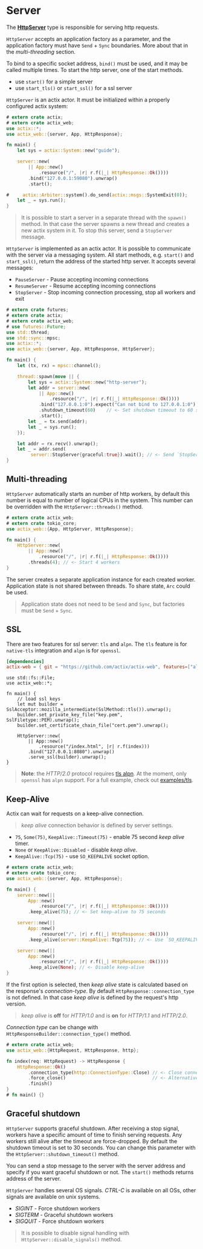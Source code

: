 # Server

The [**HttpServer**](../actix_web/struct.HttpServer.html) type is responsible for
serving http requests.

`HttpServer` accepts an application factory as a parameter, and the
application factory must have `Send` + `Sync` boundaries. More about that in the
*multi-threading* section.

To bind to a specific socket address, `bind()` must be used, and it may be called multiple times.
To start the http server, one of the start methods.

- use `start()` for a simple server
- use `start_tls()` or `start_ssl()` for a ssl server

`HttpServer` is an actix actor. It must be initialized within a properly configured actix system:

```rust
# extern crate actix;
# extern crate actix_web;
use actix::*;
use actix_web::{server, App, HttpResponse};

fn main() {
    let sys = actix::System::new("guide");

    server::new(
        || App::new()
            .resource("/", |r| r.f(|_| HttpResponse::Ok())))
        .bind("127.0.0.1:59080").unwrap()
        .start();

#     actix::Arbiter::system().do_send(actix::msgs::SystemExit(0));
    let _ = sys.run();
}
```

> It is possible to start a server in a separate thread with the `spawn()` method. In that
> case the server spawns a new thread and creates a new actix system in it. To stop
> this server, send a `StopServer` message.

`HttpServer` is implemented as an actix actor. It is possible to communicate with the server
via a messaging system. All start methods, e.g. `start()` and `start_ssl()`, return the
address of the started http server. It accepts several messages:

- `PauseServer` - Pause accepting incoming connections
- `ResumeServer` - Resume accepting incoming connections
- `StopServer` - Stop incoming connection processing, stop all workers and exit

```rust
# extern crate futures;
# extern crate actix;
# extern crate actix_web;
# use futures::Future;
use std::thread;
use std::sync::mpsc;
use actix::*;
use actix_web::{server, App, HttpResponse, HttpServer};

fn main() {
    let (tx, rx) = mpsc::channel();

    thread::spawn(move || {
        let sys = actix::System::new("http-server");
        let addr = server::new(
            || App::new()
                .resource("/", |r| r.f(|_| HttpResponse::Ok())))
            .bind("127.0.0.1:0").expect("Can not bind to 127.0.0.1:0")
            .shutdown_timeout(60)    // <- Set shutdown timeout to 60 seconds
            .start();
        let _ = tx.send(addr);
        let _ = sys.run();
    });

    let addr = rx.recv().unwrap();
    let _ = addr.send(
         server::StopServer{graceful:true}).wait(); // <- Send `StopServer` message to server.
}
```

## Multi-threading

`HttpServer` automatically starts an number of http workers, by default
this number is equal to number of logical CPUs in the system. This number
can be overridden with the `HttpServer::threads()` method.

```rust
# extern crate actix_web;
# extern crate tokio_core;
use actix_web::{App, HttpServer, HttpResponse};

fn main() {
    HttpServer::new(
        || App::new()
            .resource("/", |r| r.f(|_| HttpResponse::Ok())))
        .threads(4); // <- Start 4 workers
}
```

The server creates a separate application instance for each created worker. Application state
is not shared between threads. To share state, `Arc` could be used.

> Application state does not need to be `Send` and `Sync`,
> but factories must be `Send` + `Sync`.

## SSL

There are two features for ssl server: `tls` and `alpn`. The `tls` feature is for `native-tls`
integration and `alpn` is for `openssl`.

```toml
[dependencies]
actix-web = { git = "https://github.com/actix/actix-web", features=["alpn"] }
```

```rust,ignore
use std::fs::File;
use actix_web::*;

fn main() {
    // load ssl keys
    let mut builder = SslAcceptor::mozilla_intermediate(SslMethod::tls()).unwrap();
    builder.set_private_key_file("key.pem", SslFiletype::PEM).unwrap();
    builder.set_certificate_chain_file("cert.pem").unwrap();

    HttpServer::new(
        || App::new()
            .resource("/index.html", |r| r.f(index)))
        .bind("127.0.0.1:8080").unwrap()
        .serve_ssl(builder).unwrap();
}
```

> **Note**: the *HTTP/2.0* protocol requires
> [tls alpn](https://tools.ietf.org/html/rfc7301).
> At the moment, only `openssl` has `alpn` support.
> For a full example, check out
> [examples/tls](https://github.com/actix/actix-web/tree/master/examples/tls).

## Keep-Alive

Actix can wait for requests on a keep-alive connection.

> *keep alive* connection behavior is defined by server settings.

- `75`, `Some(75)`, `KeepAlive::Timeout(75)` - enable 75 second *keep alive* timer.
- `None` or `KeepAlive::Disabled` - disable *keep alive*.
- `KeepAlive::Tcp(75)` - use `SO_KEEPALIVE` socket option.

```rust
# extern crate actix_web;
# extern crate tokio_core;
use actix_web::{server, App, HttpResponse};

fn main() {
    server::new(||
        App::new()
            .resource("/", |r| r.f(|_| HttpResponse::Ok())))
        .keep_alive(75); // <- Set keep-alive to 75 seconds

    server::new(||
        App::new()
            .resource("/", |r| r.f(|_| HttpResponse::Ok())))
        .keep_alive(server::KeepAlive::Tcp(75)); // <- Use `SO_KEEPALIVE` socket option.

    server::new(||
        App::new()
            .resource("/", |r| r.f(|_| HttpResponse::Ok())))
        .keep_alive(None); // <- Disable keep-alive
}
```

If the first option is selected, then *keep alive* state is
calculated based on the response's *connection-type*. By default
`HttpResponse::connection_type` is not defined. In that case *keep alive* is
defined by the request's http version.

> *keep alive* is **off** for *HTTP/1.0* and is **on** for *HTTP/1.1* and *HTTP/2.0*.

*Connection type* can be change with `HttpResponseBuilder::connection_type()` method.

```rust
# extern crate actix_web;
use actix_web::{HttpRequest, HttpResponse, http};

fn index(req: HttpRequest) -> HttpResponse {
    HttpResponse::Ok()
        .connection_type(http::ConnectionType::Close) // <- Close connection
        .force_close()                                // <- Alternative method
        .finish()
}
# fn main() {}
```

## Graceful shutdown

`HttpServer` supports graceful shutdown. After receiving a stop signal, workers
have a specific amount of time to finish serving requests. Any workers still alive after the
timeout are force-dropped. By default the shutdown timeout is set to 30 seconds.
You can change this parameter with the `HttpServer::shutdown_timeout()` method.

You can send a stop message to the server with the server address and specify if you want
graceful shutdown or not. The `start()` methods returns address of the server.

`HttpServer` handles several OS signals. *CTRL-C* is available on all OSs,
other signals are available on unix systems.

- *SIGINT* - Force shutdown workers
- *SIGTERM* - Graceful shutdown workers
- *SIGQUIT* - Force shutdown workers

> It is possible to disable signal handling with `HttpServer::disable_signals()` method.
